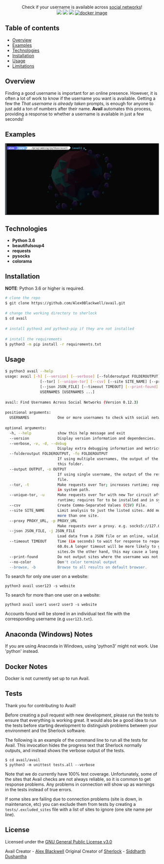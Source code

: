 <p align=center>
  <span>Check if your username is available across <a href="https://github.com/theyahya/sherlock/blob/master/sites.md">social networks</a>!</span>
  <br>
  <a target="_blank" href="https://www.python.org/downloads/" title="Python version"><img src="https://img.shields.io/badge/python-%3E=_3.6-green.svg"></a>
  <a target="_blank" href="LICENSE" title="License: GPL-3.0"><img src="https://img.shields.io/badge/license-GPL--3.0-blue"></a>
  <a target="_blank" href="https://github.com/sherlock-project/sherlock/actions" title="Test Status"><img src="https://github.com/sherlock-project/sherlock/workflows/Tests/badge.svg?branch=master"></a>
  <a target="_blank" href="https://microbadger.com/images/theyahya/sherlock"><img alt="docker image" src="https://images.microbadger.com/badges/version/theyahya/sherlock.svg"></a>
</p>

## Table of contents
* [Overview](#overview)
* [Examples](#examples)
* [Technologies](#technologies)
* [Installation](#installation)
* [Usage](#usage)
* [Limitations](#limitations)


## Overview
Finding a good username is important for an online presence. However, it is often a lot of work to know if the username you want is available. Getting a few the *That username is already taken* prompts, is enough for anyone to just add a ton of numbers after their name. **Avail** automates this process, providing a response to whether a username is available in just a few seconds!

## Examples

<p align="center">

<a href="https://github.com/Alex0Blackwell/avail">
<img src="./images/avail-demo.gif"/>
</a>
</p>

## Technologies

- **Python 3.6**
- **beautifulsoup4**
- **requests**
- **pysocks**
- **colorama**


## Installation

**NOTE**: Python 3.6 or higher is required.

```bash
# clone the repo
$ git clone https://github.com/Alex0Blackwell/avail.git

# change the working directory to sherlock
$ cd avail

# install python3 and python3-pip if they are not installed

# install the requirements
$ python3 -m pip install -r requirements.txt
```

## Usage

```bash
$ python3 avail --help
usage: avail [-h] [--version] [--verbose] [--folderoutput FOLDEROUTPUT] [--output OUTPUT]
                [--tor] [--unique-tor] [--csv] [--site SITE_NAME] [--proxy PROXY_URL]
                [--json JSON_FILE] [--timeout TIMEOUT] [--print-found] [--no-color] [--browse]
                USERNAMES [USERNAMES ...]

avail: Find Usernames Across Social Networks (Version 0.12.3)

positional arguments:
  USERNAMES             One or more usernames to check with social networks.

optional arguments:
  -h, --help            show this help message and exit
  --version             Display version information and dependencies.
  --verbose, -v, -d, --debug
                        Display extra debugging information and metrics.
  --folderoutput FOLDEROUTPUT, -fo FOLDEROUTPUT
                        If using multiple usernames, the output of the results will be saved to
                        this folder.
  --output OUTPUT, -o OUTPUT
                        If using single username, the output of the result will be saved to this
                        file.
  --tor, -t             Make requests over Tor; increases runtime; requires Tor to be installed and
                        in system path.
  --unique-tor, -u      Make requests over Tor with new Tor circuit after each request; increases
                        runtime; requires Tor to be installed and in system path.
  --csv                 Create Comma-Separated Values (CSV) File.
  --site SITE_NAME      Limit analysis to just the listed sites. Add multiple options to specify
                        more than one site.
  --proxy PROXY_URL, -p PROXY_URL
                        Make requests over a proxy. e.g. socks5://127.0.0.1:1080
  --json JSON_FILE, -j JSON_FILE
                        Load data from a JSON file or an online, valid, JSON file.
  --timeout TIMEOUT     Time (in seconds) to wait for response to requests. Default timeout of
                        60.0s.A longer timeout will be more likely to get results from slow
                        sites.On the other hand, this may cause a long delay to gather all results.
  --print-found         Do not output sites where the username was not found.
  --no-color            Don't color terminal output
  --browse, -b          Browse to all results on default browser.
```

To search for only one user on a website:
```
python3 avail user123 -s website
```

To search for more than one user on a website:
```
python3 avail user1 user2 user3 -s website
```

Accounts found will be stored in an individual text file with the corresponding username (e.g ```user123.txt```).

## Anaconda (Windows) Notes

If you are using Anaconda in Windows, using 'python3' might not work. Use 'python' instead.

## Docker Notes

Docker is not currently set up to run Avail.

## Tests

Thank you for contributing to Avail!

Before creating a pull request with new development, please run the tests
to ensure that everything is working great.  It would also be a good idea to run the tests
before starting development to distinguish problems between your
environment and the Sherlock software.

The following is an example of the command line to run all the tests for
Avail. This invocation hides the progress text that Sherlock normally
outputs, and instead shows the verbose output of the tests.

```
$ cd avail/avail
$ python3 -m unittest tests.all --verbose
```

Note that we do currently have 100% test coverage.  Unfortunately, some of
the sites that Avail checks are not always reliable, so it is common
to get response problems.  Any problems in connection will show up as
warnings in the tests instead of true errors.

If some sites are failing due to connection problems (site is down, in maintenance, etc)
you can exclude them from tests by creating a `tests/.excluded_sites` file with a
list of sites to ignore (one site name per line).


## License

Licensed under the [GNU General Public License v3.0](LICENSE)

Avail Creator - [Alex Blackwell](https://github.com/Alex0Blackwell)
Original Creator of [Sherlock](https://github.com/sherlock-project/sherlock) - [Siddharth Dushantha](https://github.com/sdushantha)
